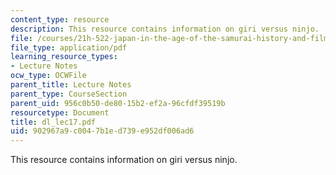 ```yaml
---
content_type: resource
description: This resource contains information on giri versus ninjo.
file: /courses/21h-522-japan-in-the-age-of-the-samurai-history-and-film-fall-2006/902967a9c0047b1ed739e952df006ad6_dl_lec17.pdf
file_type: application/pdf
learning_resource_types:
- Lecture Notes
ocw_type: OCWFile
parent_title: Lecture Notes
parent_type: CourseSection
parent_uid: 956c0b50-de80-15b2-ef2a-96cfdf39519b
resourcetype: Document
title: dl_lec17.pdf
uid: 902967a9-c004-7b1e-d739-e952df006ad6
---
```

This resource contains information on giri versus ninjo.
